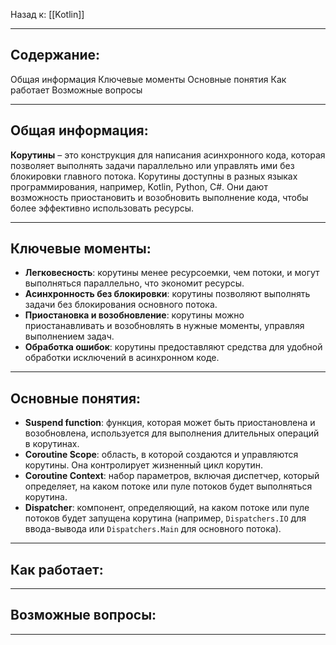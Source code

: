 Назад к: [[Kotlin]]

---
## Содержание:

Общая информация
Ключевые моменты
Основные понятия
Как работает
Возможные вопросы

---
## Общая информация:

**Корутины** – это конструкция для написания асинхронного кода, которая позволяет выполнять задачи параллельно или управлять ими без блокировки главного потока. Корутины доступны в разных языках программирования, например, Kotlin, Python, C#. Они дают возможность приостановить и возобновить выполнение кода, чтобы более эффективно использовать ресурсы.

---
## Ключевые моменты:
- **Легковесность**: корутины менее ресурсоемки, чем потоки, и могут выполняться параллельно, что экономит ресурсы.
- **Асинхронность без блокировки**: корутины позволяют выполнять задачи без блокирования основного потока.
- **Приостановка и возобновление**: корутины можно приостанавливать и возобновлять в нужные моменты, управляя выполнением задач.
- **Обработка ошибок**: корутины предоставляют средства для удобной обработки исключений в асинхронном коде.

---
## Основные понятия:
- **Suspend function**: функция, которая может быть приостановлена и возобновлена, используется для выполнения длительных операций в корутинах.
- **Coroutine Scope**: область, в которой создаются и управляются корутины. Она контролирует жизненный цикл корутин.
- **Coroutine Context**: набор параметров, включая диспетчер, который определяет, на каком потоке или пуле потоков будет выполняться корутина.
- **Dispatcher**: компонент, определяющий, на каком потоке или пуле потоков будет запущена корутина (например, `Dispatchers.IO` для ввода-вывода или `Dispatchers.Main` для основного потока).


---
## Как работает:


---
## Возможные вопросы:


---
